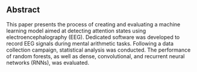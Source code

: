 ## Abstract
This paper presents the process of creating and evaluating a machine learning model aimed at detecting attention states using electroencephalography (EEG). Dedicated software was developed to record EEG signals during mental arithmetic tasks. Following a data collection campaign, statistical analysis was conducted. The performance of random forests, as well as dense, convolutional, and recurrent neural networks (RNNs), was evaluated.
